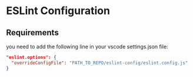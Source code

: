 # ESLint Configuration

## Requirements

you need to add the following line in your vscode settings.json file:

```json
"eslint.options": {
  "overrideConfigFile": "PATH_TO_REPO/eslint-config/eslint.config.js"
}
```
